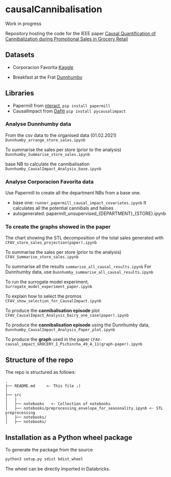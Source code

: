 # causalCannibalisation

Work in progress

Repository hosting the code for the IEEE paper [Causal Quantification of Cannibalization during Promotional Sales in Grocery Retail](https://ieeexplore.ieee.org/document/9363114)


## Datasets
- Corporacion Favorita [Kaggle](https://www.kaggle.com/c/favorita-grocery-sales-forecasting/data)

- Breakfast at the Frat [Dunnhumby](https://www.dunnhumby.com/source-files/)


## Libraries

- Papermill from [nteract](https://github.com/nteract/papermill), `pip install papermill`
- CausalImpact from [Dafiti](https://github.com/dafiti/causalimpact) `pip install pycausalimpact`




### Analyse Dunnhumby data
From the csv data to the organised data (01.02.2021)
`Dunnhumby_arrange_store_sales.ipynb`

To summarise the sales per store (prior to the analysis)
`Dunnhumby_Summarise_store_sales.ipynb`

base NB to calculate the cannibalisation
`Dunnhumby_CausalImpact_Analysis_base.ipynb`


### Analyse Corporacion Favorita data

Use Papermill to create all the department NBs from a base one.
* base one: `runner_papermill_causal_impact_covariates.ipynb`
It calculates all the potential cannibals and haloes
* autogenerated: papermill_unsupervised_{DEPARTMENT}_{STORE}.ipynb



### To create the graphs showed in the paper

The chart showing the STL decomposition of the total sales generated with `CFAV_store_sales_projection(paper).ipynb`

To summarise the sales per store (prior to the analysis) `CFAV_Summarise_store_sales.ipynb`

To summarise all the results `summarise_all_causal_results.ipynb`
For Dunnhumby data, use `Dunnhumby_summarise_all_causal_results.ipynb`

To run the surrogate model experiment, `Surrogate_model_experiment_paper.ipynb`

To explain how to select the promos `CFAV_show_selection_for_CausalImpact.ipynb`

To produce the **cannibalisation episode** plot `CFAV_CausalImpact_Analysis_Dairy_one_case(paper).ipynb`

To produce the **cannibalisation episode** using the Dunnhumby data, `Dunnhumby_CausalImpact_Analysis_Paper_plot.ipynb`

To produce the **graph** used in the paper `CFAV-causal_impact_GROCERY_I_Pichincha_49_A_11(graph-paper).ipynb`


## Structure of the repo

The repo is structured as follows:

    .
    ├── README.md     <- This file ;)
    │
    ├── src
    │   │
    │   ├── notebooks   <- Collection of notebooks
    │   ├── notebooks/preprocessing_envelope_for_seasonality.ipynb <- STL preprocessing
    │   ├── notebooks/
    │   ├── notebooks/


## Installation as a Python wheel package
To generate the package from the source
```bash
python3 setup.py sdist bdist_wheel
```
The wheel can be directly imported in Databricks.